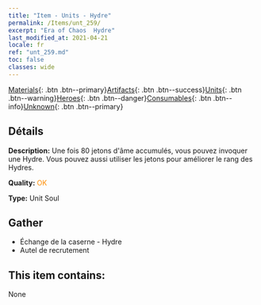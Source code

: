 ```yaml
---
title: "Item - Units - Hydre"
permalink: /Items/unt_259/
excerpt: "Era of Chaos  Hydre"
last_modified_at: 2021-04-21
locale: fr
ref: "unt_259.md"
toc: false
classes: wide
---
```

 [Materials](/fr/Items/){: .btn .btn--primary}[Artifacts](/fr/Items/Artifacts/){: .btn .btn--success}[Units](/fr/Items/Units/){: .btn .btn--warning}[Heroes](/fr/Items/Heroes/){: .btn .btn--danger}[Consumables](/fr/Items/Consumables/){: .btn .btn--info}[Unknown](/fr/Items/Unknown/){: .btn .btn--primary}

## Détails
 **Description:** Une fois 80 jetons d'âme accumulés, vous pouvez invoquer une Hydre. Vous pouvez aussi utiliser les jetons pour améliorer le rang des Hydres.

 **Quality:** <span style="color: #FF8C00">OK</span>

 **Type:** Unit Soul

## Gather

*    Échange de la caserne - Hydre 
*    Autel de recrutement 

## This item contains:

  None

